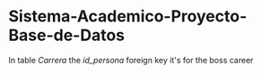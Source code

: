 # Sistema-Academico-Proyecto-Base-de-Datos
In table *Carrera* the *id_persona* foreign key it's for the boss career 
